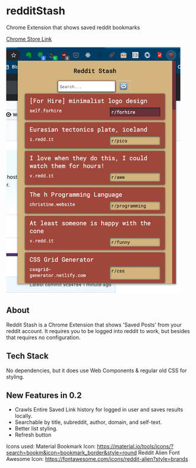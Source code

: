 # redditStash
Chrome Extension that shows saved reddit bookmarks

[Chrome Store Link](https://chrome.google.com/webstore/detail/reddit-stash/inhipkcfbhpbdeciibgjjghbnijhfjfo)

![Screenshot](./screenShot0.2.png)

## About
Reddit Stash is a Chrome Extension that shows 'Saved Posts' from your reddit account. It requires you to be logged into reddit to work, but besides that requires no configuration.

## Tech Stack
No dependencies, but it does use Web Components & regular old CSS for styling.

## New Features in 0.2
- Crawls Entire Saved Link history for logged in user and saves results locally.
- Searchable by title, subreddit, author, domain, and self-text. 
- Better list styling.
- Refresh button

Icons used:
Material Bookmark Icon: https://material.io/tools/icons/?search=bookm&icon=bookmark_border&style=round
Reddit Alien Font Awesome Icon: https://fontawesome.com/icons/reddit-alien?style=brands
